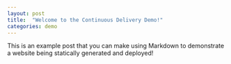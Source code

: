 ```yaml
---
layout: post
title:  "Welcome to the Continuous Delivery Demo!"
categories: demo
---
```


This is an example post that you can make using Markdown to demonstrate a website being statically generated and deployed!

